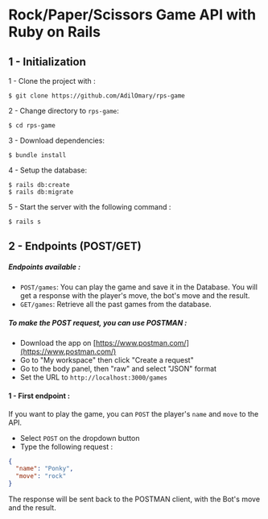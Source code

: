 # Rock/Paper/Scissors Game API with Ruby on Rails

## 1 - Initialization

1 - Clone the project with :
```
$ git clone https://github.com/AdilOmary/rps-game
```
2 - Change directory to `rps-game`:
```
$ cd rps-game
```
3 - Download dependencies:

```
$ bundle install
```

4 - Setup the database:
```
$ rails db:create
$ rails db:migrate
```

5 - Start the server with the following command :
```
$ rails s
```
## 2 - Endpoints (POST/GET)

##### Endpoints available :
- `POST/games`: You can play the game and save it in the Database. You will get a response with the player's move, the bot's move and the result.
- `GET/games`: Retrieve all the past games from the database.


##### To make the POST request, you can use POSTMAN :
 - Download the app on [https://www.postman.com/](https://www.postman.com/)
 - Go to "My workspace" then click "Create a request"
 - Go to the body panel, then "raw" and select "JSON" format
 - Set the URL to `http://localhost:3000/games`

#### 1 - First endpoint :

If you want to play the game, you can `POST` the player's `name` and `move` to the API.
- Select `POST` on the dropdown button
- Type the following request :

```json
{
  "name": "Ponky",
  "move": "rock"
}
```

The response will be sent back to the POSTMAN client, with the Bot's move and the result.
